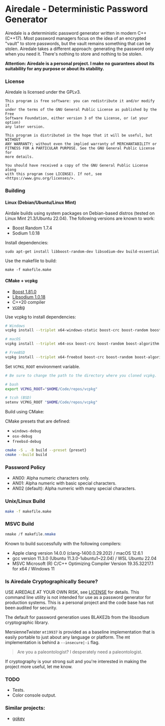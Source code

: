 # Airedale - Deterministic Password Generator

Airedale is a deterministic password generator written in modern C++ (C++17).
Most password managers focus on the idea of an encrypted "vault" to store
passwords, but the vault remains something that can be stolen. Airedale takes
a different approach: generating the password only when you need it. There's
nothing to store and nothing to be stolen.

**Attention: Airedale is a personal project. I make no guarantees about its
suitability for any purpose or about its stability.**

### License

Airedale is licensed under the GPLv3.

    This program is free software: you can redistribute it and/or modify it 
    under the terms of the GNU General Public License as published by the Free 
    Software Foundation, either version 3 of the License, or (at your option)
    any later version.

    This program is distributed in the hope that it will be useful, but WITHOUT
    ANY WARRANTY; without even the implied warranty of MERCHANTABILITY or 
    FITNESS FOR A PARTICULAR PURPOSE. See the GNU General Public License for 
    more details.

    You should have received a copy of the GNU General Public License along 
    with this program (see LICENSE). If not, see <https://www.gnu.org/licenses/>.

### Building

#### Linux (Debian/Ubuntu/Linux Mint)

Airdale builds using system packages on Debian-based distros (tested on Linux Mint 21.3/Ubuntu 22.04). The following versions are known to work:

- Boost Random 1.7.4
- Sodium 1.0.18

Install dependencies:

```shell
sudo apt-get install libboost-random-dev libsodium-dev build-essential
```

Use the makefile to build:

```shell
make -f makefile.make
```

#### CMake + vcpkg

- [Boost 1.81.0](https://www.boost.org/users/history/version_1_81_0.html)
- [Libsodium 1.0.18](https://github.com/jedisct1/libsodium/releases/tag/1.0.18-RELEASE)
- C++20 compiler
- [vcpkg](https://vcpkg.io/en/)

Use vcpkg to install dependencies:

```sh
# Windows
vcpkg install --triplet x64-windows-static boost-crc boost-random boost-algorithm libsodium

# macOS 
vcpkg install --triplet x64-osx boost-crc boost-random boost-algorithm libsodium

# FreeBSD
vcpkg install --triplet x64-freebsd boost-crc boost-random boost-algorithm libsodium
```

Set `VCPKG_ROOT` environment variable.

```sh
# Be sure to change the path to the directory where you cloned vcpkg.

# bash
export VCPKG_ROOT="$HOME/Code/repos/vcpkg"

# tcsh (BSD)
setenv VCPKG_ROOT "$HOME/Code/repos/vcpkg"
```

Build using CMake:

CMake presets that are defined:
- `windows-debug`
- `osx-debug`
- `freebsd-debug`

```sh
cmake -S . -B build --preset {preset}
cmake --build build
```

### Password Policy

- AN00: Alpha numeric characters only.
- AN01: Alpha numeric with basic special characters.
- AN02 (default): Alpha numeric with many special characters.

### Unix/Linux Build

```sh
make -f makefile.make
```

### MSVC Build

```ps1
nmake /f makefile.nmake
```

Known to build successfully with the following compilers:

- Apple clang version 14.0.0 (clang-1400.0.29.202) / macOS 12.6.1
- gcc version 11.3.0 (Ubuntu 11.3.0-1ubuntu1~22.04) / WSL Ubuntu 22.04
- MSVC Microsoft (R) C/C++ Optimizing Compiler Version 19.35.32217.1 for x64 / Windows 11

### Is Airedale Cryptographically Secure?

USE AIREDALE AT YOUR OWN RISK, see [LICENSE](./LICENSE) for details. This command line utility
is not intended for use as a password generator for production systems. This is a personal project
and the code base has not been audited for security.

The default for password generation uses BLAKE2b from the libsodium cryptographic library.

MersienneTwister `mt19937` is provided as a baseline implementation that is easily portable 
to just about any language or platform. The mt implementation is behind a `--insecure|-i` flag.

> Are you a paleontologist? I desperately need a paleontologist.

If cryptography is your strong suit and you're interested in making the project more useful, let
me know.

### TODO
- Tests.
- Color console output.

### Similar projects:

- [gokey](https://github.com/cloudflare/gokey)

